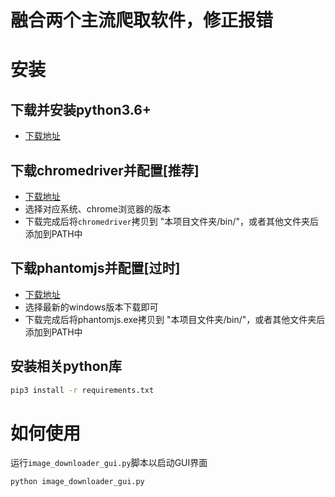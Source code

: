 # 融合两个主流爬取软件，修正报错

# 安装

## 下载并安装python3.6+

+ [下载地址](https://www.python.org/downloads/)

## 下载chromedriver并配置[推荐]

+ [下载地址](https://chromedriver.chromium.org/downloads)
+ 选择对应系统、chrome浏览器的版本
+ 下载完成后将`chromedriver`拷贝到 "本项目文件夹/bin/"，或者其他文件夹后添加到PATH中

## 下载phantomjs并配置[过时]

+ [下载地址](https://bitbucket.org/ariya/phantomjs/downloads)
+ 选择最新的windows版本下载即可
+ 下载完成后将phantomjs.exe拷贝到 "本项目文件夹/bin/"，或者其他文件夹后添加到PATH中

## 安装相关python库

```bash
pip3 install -r requirements.txt
```

# 如何使用
运行`image_downloader_gui.py`脚本以启动GUI界面
```bash
python image_downloader_gui.py
```
